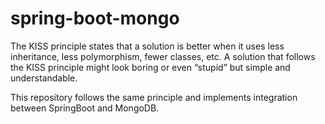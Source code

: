 # spring-boot-mongo

The KISS principle states that a solution is better when it uses less inheritance, less polymorphism, fewer classes, etc. A solution that follows the KISS principle might look boring or even “stupid” but simple and understandable.

This repository follows the same principle and implements integration between SpringBoot and MongoDB.
